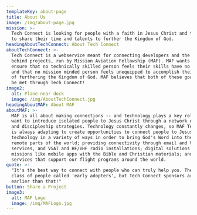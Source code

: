 ```yaml
---
templateKey: about-page
title: About Us
image: /img/about-page.jpg
mission: >-
  Tech Connect is looking for people with a faith in Jesus Christ and the desire
  to share their time and talents to further the Kingdom of God.
headingAboutTechConnect: About Tech Connect
aboutTechConnect: >-
  Tech Connect is a webservice meant for connecting developers and the minds
  behind projects, run by Mission Aviation Fellowship (MAF). MAF wants to
  ensure that no technically skilled person feels their skills have no impact
  and that no mission minded person feels unequipped to accomplish their goals
  of furthering the Kingdom of God. MAF believes that both of these goals can
  be met through Tech Connect!
image2:
  alt: Plane near dock
  image: /img/AboutTechConnect.jpg
headingAboutMAF: About MAF
aboutMAF: >-
  MAF is all about making connections -- and technology plays a key roles. We
  want to introduce isolated people to Jesus Christ through a network of technology
  and discipleship strategies. Technology constantly changes, so MAF Tech Resources
  is always adapting to create opportunities to connect people to Jesus. We use
  technology in a variety of ways in order to bring God's Word into the most
  remote parts of the world; providing connectivity through email and VPN
  services, and VSAT and HF/VHF radio installations; digital solutions for
  missions like mobile apps with the Bible and Christian materials; and business
  services that support our flight programs around the world.
quote: >-
  "It's the best way to connect with people who can truly help you. There's a
  class of people called 'early adopters', but Tech Connect sponsors are so much
  earlier than that!"
button: Share a Project
image3:
  alt: MAF Logo
  image: /img/MAFLogo.jpg
---
```

